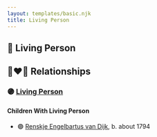 ```yaml
---
layout: templates/basic.njk
title: Living Person
---
```

## 🔵 Living Person


## 👩‍❤️‍👨 Relationships

### 🟣 [Living Person](/people/4/49062305)

#### Children With Living Person
* 🟣 [Renskje Engelbartus van Dijk](/people/3/31673342), b. about 1794